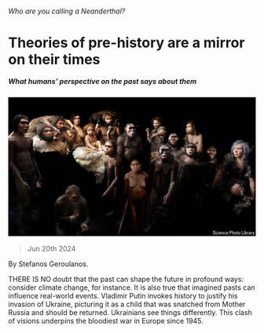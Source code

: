 ###### Who are you calling a Neanderthal?

# Theories of pre-history are a mirror on their times 

##### What humans’ perspective on the past says about them 

![image](images/20240622_CUP506.jpg) 

> Jun 20th 2024 

 By Stefanos Geroulanos. 

THERE IS NO doubt that the past can shape the future in profound ways: consider climate change, for instance. It is also true that imagined pasts can influence real-world events. Vladimir Putin invokes history to justify his invasion of Ukraine, picturing it as a child that was snatched from Mother Russia and should be returned. Ukrainians see things differently. This clash of visions underpins the bloodiest war in Europe since 1945.

